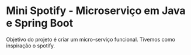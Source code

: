 # Mini Spotify - Microserviço em Java e Spring Boot
Objetivo do projeto é criar um micro-serviço funcional. Tivemos como inspiração o spotify.